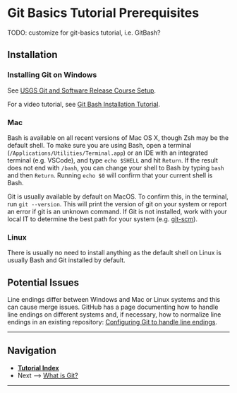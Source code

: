 # Git Basics Tutorial Prerequisites

TODO: customize for git-basics tutorial, i.e. GitBash?

## Installation

### Installing Git on Windows

See [USGS Git and Software Release Course Setup](https://code.usgs.gov/cdi/usgs-git-and-software-release-course/-/blob/main/learners/setup.md).

For a video tutorial, see [Git Bash Installation Tutorial](https://youtu.be/339AEqk9c-8 "This is a non-Federal link").

### Mac

Bash is available on all recent versions of Mac OS X, though Zsh may be the default shell. To make
sure you are using Bash, open a terminal (`/Applications/Utilities/Terminal.app`) or an IDE with an
integrated terminal (e.g. VSCode), and type `echo $SHELL` and hit `Return`. If the result does not
end with `/bash`, you can change your shell to Bash by typing `bash` and then `Return`. Running
`echo $0` will confirm that your current shell is Bash.

Git is usually available by default on MacOS. To confirm this, in the terminal, run `git --version`.
This will print the version of git on your system or report an error if git is an unknown command.
If Git is not installed, work with your local IT to determine the best path for your system (e.g.
[git-scm](https://git-scm.com/download/mac "This is a non-Federal link")).

### Linux

There is usually no need to install anything as the default shell on Linux is usually Bash and Git
installed by default.

## Potential Issues

Line endings differ between Windows and Mac or Linux systems and this can cause merge issues.
GitHub has a page documenting how to handle line endings on different systems and, if necessary,
how to normalize line endings in an existing repository:
[Configuring Git to handle line endings](https://docs.github.com/en/get-started/git-basics/configuring-git-to-handle-line-endings).

------

## Navigation

* [**Tutorial Index**](../README.md#tutorial-outline)
* Next --> [What is Git?](./what-is-git.md)

------
